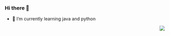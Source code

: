 ### Hi there 👋

- 🌱 I’m currently learning java and python

<img align="right" src="https://github-readme-stats.vercel.app/api?username=TangLaoEr&show_icons=true&icon_color=CE1D2D&text_color=718096&bg_color=ffffff&hide_title=true" />

<!--
**TangLaoEr/TangLaoEr** is a ✨ _special_ ✨ repository because its `README.md` (this file) appears on your GitHub profile.

Here are some ideas to get you started:

- 🔭 I’m currently working on ...

- 👯 I’m looking to collaborate on ...
- 🤔 I’m looking for help with ...
- 💬 Ask me about ...
- 📫 How to reach me: ...
- 😄 Pronouns: ...
- ⚡ Fun fact: ...
-->
